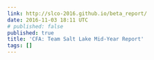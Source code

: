 ```yaml
---
link: http://slco-2016.github.io/beta_report/
date: 2016-11-03 18:11 UTC
# published: false
published: true
title: 'CFA: Team Salt Lake Mid-Year Report'
tags: []
---
```



